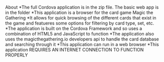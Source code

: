 About
*The full Cordova application is in the zip file. The basic web app is in the folder
*This application is a browser for the card game Magic the Gathering
*It allows for quick browsing of the different cards that exist in the game and featueres some options for filtering by card type, set, etc.
*The application is built on the Cordova Framework and so uses a combination of HTML5 and JavaScript to function
*The application also uses the magicthegathering.io developers api to handle the card database and searching through it
*This application can run in a web browser
*This application REQUIRES AN INTERNET CONNECTION TO FUNCTION PROPERLY